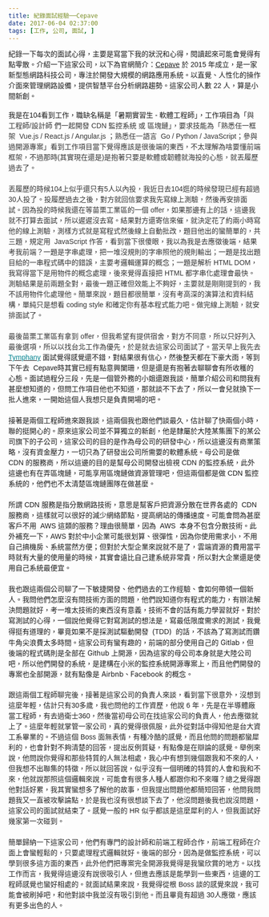 ```yaml
---
title: 紀錄面試經驗──Cepave
date: 2017-06-04 02:37:00
tags: [工作, 公司, 面試, ]
---
```


<div class="MsoNormal" style="line-height: 150%;">
<span lang="ZH-TW" style="font-family: &quot;microsoft jhenghei&quot; , sans-serif;">&#x7D00;&#x9304;&#x4E00;&#x4E0B;&#x6BCF;&#x6B21;&#x7684;&#x9762;&#x8A66;&#x5FC3;&#x5F97;&#xFF0C;&#x4E3B;&#x8981;&#x662F;&#x5BEB;&#x7576;&#x4E0B;&#x6211;&#x7684;&#x72C0;&#x6CC1;&#x548C;&#x5FC3;&#x5F97;&#xFF0C;&#x95B1;&#x8B80;&#x8D77;&#x4F86;&#x53EF;&#x80FD;&#x6703;&#x89BA;&#x5F97;&#x6709;&#x9EDE;&#x96F6;&#x6563;&#x3002;&#x4ECB;&#x7D39;&#x4E00;&#x4E0B;&#x9019;&#x5BB6;&#x516C;&#x53F8;&#xFF0C;&#x4EE5;&#x4E0B;&#x70BA;&#x5B98;&#x7DB2;&#x7C21;&#x4ECB;&#xFF1A;</span><span style="font-family: &quot;microsoft jhenghei&quot; , sans-serif;"><a href="https://cepave.com/">Cepave</a>
<span lang="ZH-TW">&#x65BC;</span> 2015 <span lang="ZH-TW">&#x5E74;&#x6210;&#x7ACB;&#xFF0C;&#x662F;&#x4E00;&#x5BB6;&#x65B0;&#x578B;&#x614B;&#x7DB2;&#x8DEF;&#x79D1;&#x6280;&#x516C;&#x53F8;&#xFF0C;&#x5C08;&#x6CE8;&#x65BC;&#x958B;&#x767C;&#x5927;&#x898F;&#x6A21;&#x7684;&#x7DB2;&#x8DEF;&#x61C9;&#x7528;&#x7CFB;&#x7D71;&#x3002;&#x4EE5;&#x76F4;&#x89BA;&#x3001;&#x4EBA;&#x6027;&#x5316;&#x7684;&#x64CD;&#x4F5C;&#x4ECB;&#x9762;&#x4F86;&#x7BA1;&#x7406;&#x7DB2;&#x8DEF;&#x8A2D;&#x5099;&#xFF0C;&#x63D0;&#x4F9B;&#x667A;&#x6167;&#x5E73;&#x53F0;&#x5206;&#x6790;&#x7DB2;&#x8DEF;&#x8DA8;&#x52E2;&#x3002;&#x9019;&#x5BB6;&#x516C;&#x53F8;&#x4EBA;&#x6578;&#xA0;</span>22&#xA0;<span lang="ZH-TW">&#x4EBA;&#xFF0C;&#x7B97;&#x662F;&#x5C0F;&#x9593;&#x65B0;&#x5275;&#x3002;</span></span></div>
<!-- more --> 
<a name="more"></a><br>
<div class="MsoNormal" style="line-height: 150%;">
<span lang="ZH-TW" style="font-family: &quot;microsoft jhenghei&quot; , sans-serif;">&#x6211;&#x662F;&#x5728;</span><span style="font-family: &quot;microsoft jhenghei&quot; , sans-serif;">104<span lang="ZH-TW">&#x770B;&#x5230;&#x5DE5;&#x4F5C;&#xFF0C;&#x8077;&#x7F3A;&#x540D;&#x7A31;&#x662F;&#x300C;&#x6691;&#x671F;&#x5BE6;&#x7FD2;&#x751F;</span> - <span lang="ZH-TW">&#x8EDF;&#x9AD4;&#x5DE5;&#x7A0B;&#x5E2B;&#x300D;&#xFF0C;&#x5DE5;&#x4F5C;&#x9805;&#x76EE;&#x70BA;&#x300C;<span style="color: #333333;">&#x8207; &#x5DE5;&#x7A0B;&#x5E2B;</span></span><span style="color: #333333;">/<span lang="ZH-TW">&#x8A2D;&#x8A08;&#x5E2B; &#x5011;&#x4E00;&#x8D77;&#x958B;&#x767C;</span> CDN <span lang="ZH-TW">&#x76E3;&#x63A7;&#x7CFB;&#x7D71; &#x6216; &#x5340;&#x584A;</span></span></span><span lang="ZH-TW" style="color: #333333; font-family: &quot;microsoft jhenghei&quot; , sans-serif; mso-bidi-font-family: &quot;Microsoft JhengHei&quot;;">&#x93C8;&#x300D;&#xFF0C;&#x8981;&#x6C42;&#x6280;&#x80FD;&#x70BA;&#x300C;&#x719F;&#x6089;&#x4EFB;&#x4E00;&#x6846;&#x67B6; </span><span style="color: #333333; font-family: &quot;microsoft jhenghei&quot; , sans-serif; mso-bidi-font-family: &quot;Microsoft JhengHei&quot;;">&#xA0;Vue.js / React.js /
Angular.js <span lang="ZH-TW">&#xFF1B;&#x719F;&#x6089;&#x4EFB;&#x4E00;&#x8A9E;&#x8A00; </span>&#xA0;Go / Python / JavaScript<span lang="ZH-TW">&#xFF1B;&#x53C3;&#x8207;&#x904E;&#x958B;&#x6E90;&#x5C08;&#x6848;&#x300D;&#x770B;&#x5230;&#x5DE5;&#x4F5C;&#x9805;&#x76EE;&#x7576;&#x4E0B;&#x89BA;&#x5F97;&#x61C9;&#x8A72;&#x662F;&#x5F88;&#x5F8C;&#x7AEF;&#x7684;&#x6771;&#x897F;&#xFF0C;&#x4E0D;&#x592A;&#x7406;&#x89E3;&#x70BA;&#x5565;&#x8981;&#x61C2;&#x524D;&#x7AEF;&#x6846;&#x67B6;&#xFF0C;&#x4E0D;&#x904E;&#x90A3;&#x6642;</span>(<span lang="ZH-TW">&#x5176;&#x5BE6;&#x73FE;&#x5728;&#x9084;&#x662F;</span>)<span lang="ZH-TW">&#x662F;&#x62B1;&#x8457;&#x53EA;&#x8981;&#x662F;&#x8EDF;&#x9AD4;&#x6216;&#x97CC;&#x9AD4;&#x5C31;&#x6D77;&#x6295;&#x7684;&#x5FC3;&#x614B;&#xFF0C;&#x5C31;&#x4E1F;&#x5C65;&#x6B77;&#x904E;&#x53BB;&#x4E86;&#x3002;</span><o:p></o:p></span></div>
<div class="MsoNormal" style="line-height: 150%;">
<span style="color: #333333; font-family: &quot;microsoft jhenghei&quot; , sans-serif; mso-bidi-font-family: &quot;Microsoft JhengHei&quot;;"><span lang="ZH-TW"><br></span></span></div>
<div class="MsoNormal" style="line-height: 150%;">
<span lang="ZH-TW" style="color: #333333; font-family: &quot;microsoft jhenghei&quot; , sans-serif; mso-bidi-font-family: &quot;Microsoft JhengHei&quot;;">&#x4E1F;&#x5C65;&#x6B77;&#x7684;&#x6642;&#x5019;</span><span style="color: #333333; font-family: &quot;microsoft jhenghei&quot; , sans-serif; mso-bidi-font-family: &quot;Microsoft JhengHei&quot;;">104<span lang="ZH-TW">&#x4E0A;&#x4F3C;&#x4E4E;&#x9084;&#x53EA;&#x6709;</span>5<span lang="ZH-TW">&#x4EBA;&#x4EE5;&#x5167;&#x6295;&#xFF0C;&#x6211;&#x8FD1;&#x65E5;&#x53BB;</span>104<span lang="ZH-TW">&#x901B;&#x7684;&#x6642;&#x5019;&#x767C;&#x73FE;&#x5DF2;&#x7D93;&#x6709;&#x8D85;&#x904E;</span>30<span lang="ZH-TW">&#x4EBA;&#x6295;&#x4E86;&#x3002;&#x6295;&#x5C65;&#x6B77;&#x904E;&#x53BB;&#x4E4B;&#x5F8C;&#xFF0C;&#x5C0D;&#x65B9;&#x5C31;&#x56DE;&#x4FE1;&#x8981;&#x6C42;&#x6211;&#x5148;&#x5BEB;&#x7DDA;&#x4E0A;&#x6E2C;&#x9A57;&#xFF0C;&#x7136;&#x5F8C;&#x518D;&#x5B89;&#x6392;&#x9762;&#x8A66;&#x3002;&#x56E0;&#x70BA;&#x6295;&#x7684;&#x6642;&#x5019;&#x6211;&#x9084;&#x5728;&#x7B49;&#x82D7;&#x6817;&#x5DE5;&#x696D;&#x5340;&#x7684;&#x4E00;&#x500B; </span>offer<span lang="ZH-TW">&#xFF0C;&#x5982;&#x679C;&#x90A3;&#x908A;&#x6709;&#x4E0A;&#x7684;&#x8A71;&#xFF0C;&#x9019;&#x908A;&#x6211;&#x5C31;&#x4E0D;&#x6253;&#x7B97;&#x53BB;&#x9762;&#x8A66;&#xFF0C;&#x6240;&#x4EE5;&#x9072;&#x9072;&#x6C92;&#x53BB;&#x5BEB;&#x3002;&#x7D50;&#x679C;&#x5C0D;&#x65B9;&#x9084;&#x5BC4;&#x4FE1;&#x4F86;&#x50AC;&#xFF0C;&#x5C31;&#x6C7A;&#x5B9A;&#x82B1;&#x4E86;&#x7D04;&#x5169;&#x5C0F;&#x6642;&#x5BEB;&#x4ED6;&#x7684;&#x7DDA;&#x4E0A;&#x6E2C;&#x9A57;&#xFF0C;&#x6E2C;&#x6A23;&#x65B9;&#x5F0F;&#x5C31;&#x662F;&#x5BEB;&#x7A0B;&#x5F0F;&#x7136;&#x5F8C;&#x7DDA;&#x4E0A;&#x81EA;&#x52D5;&#x6279;&#x6539;&#xFF0C;&#x984C;&#x76EE;&#x4ED6;&#x51FA;&#x7684;&#x883B;&#x7C21;&#x55AE;&#x7684;&#xFF0C;&#x5171;&#x4E09;&#x984C;&#xFF0C;&#x898F;&#x5B9A;&#x7528;
&#xA0;</span>JavaScript <span lang="ZH-TW">&#x4F5C;&#x7B54;&#xFF0C;&#x770B;&#x5230;&#x7576;&#x4E0B;&#x5F88;&#x50BB;&#x773C;&#xFF0C;&#x6211;&#x4EE5;&#x70BA;&#x6211;&#x662F;&#x53BB;&#x61C9;&#x5FB5;&#x5F8C;&#x7AEF;&#xFF0C;&#x7D50;&#x679C;&#x8003;&#x6211;&#x524D;&#x7AEF;&#xFF1F;&#x4E00;&#x984C;&#x662F;&#x5B57;&#x4E32;&#x8655;&#x7406;&#xFF0C;&#x628A;&#x4E00;&#x5806;&#x6C92;&#x898F;&#x5247;&#x7684;&#x5B57;&#x4E32;&#x7167;&#x4ED6;&#x7684;&#x898F;&#x5247;&#x8F38;&#x51FA;&#xFF1B;&#x4E00;&#x984C;&#x662F;&#x627E;&#x51FA;&#x984C;&#x76EE;&#x7D66;&#x7684;&#x4E00;&#x4E32;&#x7A0B;&#x5F0F;&#x78BC;&#x4E2D;&#x7684;&#x932F;&#x8AA4;&#xFF0C;&#x4E3B;&#x8981;&#x8003;&#x908F;&#x8F2F;&#x904B;&#x7B97;&#x7684;&#x6982;&#x5FF5;&#xFF1B;&#x4E00;&#x984C;&#x662F;&#x89E3;&#x6790;&#xA0;</span>HTML DOM<span lang="ZH-TW">&#xFF0C;&#x6211;&#x5BEB;&#x5F97;&#x7576;&#x4E0B;&#x662F;&#x7528;&#x7269;&#x4EF6;&#x7684;&#x6982;&#x5FF5;&#x8655;&#x7406;&#xFF0C;&#x5F8C;&#x4F86;&#x89BA;&#x5F97;&#x76F4;&#x63A5;&#x628A;</span> HTML <span lang="ZH-TW">&#x90FD;&#x5B57;&#x4E32;&#x5316;&#x8655;&#x7406;&#x6703;&#x6700;&#x5FEB;&#x3002;&#x6E2C;&#x9A57;&#x7D50;&#x679C;&#x662F;&#x524D;&#x5169;&#x984C;&#x5168;&#x5C0D;&#xFF0C;&#x6700;&#x5F8C;&#x4E00;&#x984C;&#x6B63;&#x78BA;&#x4F46;&#x6548;&#x80FD;&#x4E0A;&#x4E0D;&#x5920;&#x597D;&#xFF0C;&#x4E3B;&#x8981;&#x5C31;&#x662F;&#x525B;&#x525B;&#x63D0;&#x5230;&#x7684;&#xFF0C;&#x6211;&#x4E0D;&#x8A72;&#x7528;&#x7269;&#x4EF6;&#x5316;&#x8655;&#x7406;&#x4ED6;&#x3002;&#x7C21;&#x55AE;&#x4F86;&#x8AAA;&#xFF0C;&#x984C;&#x76EE;&#x90FD;&#x5F88;&#x7C21;&#x55AE;&#xFF0C;&#x6C92;&#x6709;&#x8003;&#x9AD8;&#x6DF1;&#x7684;&#x6F14;&#x7B97;&#x6CD5;&#x548C;&#x8CC7;&#x6599;&#x7D50;&#x69CB;&#xFF0C;&#x55AE;&#x7D14;&#x53EA;&#x662F;&#x60F3;&#x770B;</span>
coding style <span lang="ZH-TW">&#x548C;&#x78BA;&#x5B9A;&#x4F60;&#x6709;&#x57FA;&#x672C;&#x7A0B;&#x5F0F;&#x80FD;&#x529B;&#x5427;&#x3002;&#x505A;&#x5B8C;&#x7DDA;&#x4E0A;&#x6E2C;&#x9A57;&#xFF0C;&#x5C31;&#x5B89;&#x6392;&#x9762;&#x8A66;&#x4E86;&#x3002;</span><o:p></o:p></span></div>
<div class="MsoNormal" style="line-height: 150%;">
<span style="color: #333333; font-family: &quot;microsoft jhenghei&quot; , sans-serif; mso-bidi-font-family: &quot;Microsoft JhengHei&quot;;"><span lang="ZH-TW"><br></span></span></div>
<div class="MsoNormal" style="line-height: 150%;">
<span lang="ZH-TW" style="color: #333333; font-family: &quot;microsoft jhenghei&quot; , sans-serif; mso-bidi-font-family: &quot;Microsoft JhengHei&quot;;">&#x6700;&#x5F8C;&#x82D7;&#x6817;&#x5DE5;&#x696D;&#x5340;&#x6709;&#x62FF;&#x5230; </span><span style="color: #333333; font-family: &quot;microsoft jhenghei&quot; , sans-serif; mso-bidi-font-family: &quot;Microsoft JhengHei&quot;;">offer<span lang="ZH-TW">&#xFF0C;&#x4F46;&#x6211;&#x5E0C;&#x671B;&#x6709;&#x63D0;&#x4F9B;&#x5BBF;&#x820D;&#xFF0C;&#x5C0D;&#x65B9;&#x4E0D;&#x540C;&#x610F;&#xFF0C;&#x6240;&#x4EE5;&#x53EA;&#x597D;&#x5217;&#x5165;&#x6700;&#x5F8C;&#x9078;&#x9805;&#xFF0C;&#x6240;&#x4EE5;</span><span lang="ZH-TW">&#x4EE5;&#x627E;&#x53F0;&#x5317;&#x5DE5;&#x4F5C;&#x70BA;&#x512A;&#x5148;&#xFF0C;&#x65BC;&#x662F;&#x5C31;&#x53BB;&#x9019;&#x5BB6;&#x516C;&#x53F8;&#x9762;&#x8A66;&#x4E86;&#x3002;&#x7576;&#x5929;&#x65E9;&#x4E0A;&#x6211;&#x5148;&#x53BB; </span></span><span style="font-family: &quot;microsoft jhenghei&quot; , sans-serif;"><a href="https://www.blogger.com/blogger.g?blogID=8157989283275427446#editor/target=post;postID=1111928051827054908;onPublishedMenu=allposts;onClosedMenu=allposts;postNum=0;src=postname"><span style="border: none 1.0pt; color: #00838f; padding: 0cm;">Tymphany</span></a> <span lang="ZH-TW">&#x9762;&#x8A66;&#x89BA;&#x5F97;&#x611F;&#x89BA;&#x9084;&#x4E0D;&#x932F;&#xFF0C;&#x5C0D;&#x7D50;&#x679C;&#x5F88;&#x6709;&#x4FE1;&#x5FC3;&#xFF0C;&#x7136;&#x5F8C;&#x6574;&#x5929;&#x90FD;&#x5728;&#x4E0B;&#x8C6A;&#x5927;&#x96E8;&#xFF0C;&#x7B49;&#x5230;&#x4E0B;&#x5348;&#x53BB; &#xA0;</span>Cepave<span lang="ZH-TW">&#x6642;&#x5176;&#x5BE6;&#x5DF2;&#x7D93;&#x6709;&#x9EDE;&#x610F;&#x8208;&#x95CC;&#x73CA;&#xFF0C;&#x4F46;&#x662F;&#x9084;&#x662F;&#x6709;&#x62B1;&#x8457;&#x53BB;&#x804A;&#x804A;&#x6703;&#x6709;&#x6240;&#x6536;&#x7A6B;&#x7684;&#x5FC3;&#x614B;&#x3002;&#x9762;&#x8A66;&#x904E;&#x7A0B;&#x5206;&#x4E09;&#x6BB5;&#xFF0C;&#x5148;&#x662F;&#x4E00;&#x500B;&#x7BA1;&#x5916;&#x52D9;&#x7684;&#x5C0F;&#x59D0;&#x9084;&#x8DDF;&#x6211;&#x8AC7;&#xFF0C;&#x7C21;&#x55AE;&#x4ECB;&#x7D39;&#x516C;&#x53F8;&#x548C;&#x554F;&#x6211;&#x6709;&#x751A;&#x9EBC;&#x60F3;&#x77E5;&#x9053;&#x7684;&#xFF0C;&#x4F46;&#x554F;&#x5DE5;&#x4F5C;&#x9805;&#x76EE;&#x4ED6;&#x4E5F;&#x4E0D;&#x77E5;&#x9053;&#xFF0C;&#x90A3;&#x5C31;&#x8AC7;&#x4E0D;&#x4E0B;&#x53BB;&#x4E86;&#xFF0C;&#x6240;&#x4EE5;&#x4E00;&#x6703;&#x5152;&#x5C31;&#x63DB;&#x4E0B;&#x4E00;&#x6279;&#x4EBA;&#x9032;&#x4F86;&#xFF0C;&#x4E00;&#x958B;&#x59CB;&#x9019;&#x500B;&#x4EBA;&#x6211;&#x60F3;&#x53EA;&#x662F;&#x8CA0;&#x8CAC;&#x958B;&#x5834;&#x7684;&#x5427;&#x3002;</span><o:p></o:p></span></div>
<div class="MsoNormal" style="line-height: 150%;">
<span style="font-family: &quot;microsoft jhenghei&quot; , sans-serif;"><span lang="ZH-TW"><br></span></span></div>
<div class="MsoNormal" style="line-height: 150%;">
<span lang="ZH-TW" style="font-family: &quot;microsoft jhenghei&quot; , sans-serif;">&#x63A5;&#x8457;&#x662F;&#x5169;&#x500B;&#x5DE5;&#x7A0B;&#x5E2B;&#x9032;&#x4F86;&#x8DDF;&#x6211;&#x8AC7;&#xFF0C;&#x9019;&#x5169;&#x500B;&#x6211;&#x4E5F;&#x8DDF;&#x4ED6;&#x5011;&#x8AC7;&#x6700;&#x4E45;&#xFF0C;&#x4F30;&#x8A08;&#x804A;&#x4E86;&#x5FEB;&#x5169;&#x500B;&#x5C0F;&#x6642;&#xFF0C;&#x806F;&#x7684;&#x633A;&#x958B;&#x5FC3;&#x7684;&#x3002;&#x539F;&#x4F86;&#x9019;&#x5BB6;&#x516C;&#x53F8;&#x4E26;&#x4E0D;&#x7B97;&#x7368;&#x7ACB;&#x7684;&#x65B0;&#x5275;&#xFF0C;&#x4ED6;&#x662F;&#x96B8;&#x5C6C;&#x65BC;&#x5927;&#x9678;&#x67D0;&#x96C6;&#x5718;&#x4E0B;&#x7684;&#x67D0;&#x516C;&#x53F8;&#x65D7;&#x4E0B;&#x7684;&#x5B50;&#x516C;&#x53F8;&#xFF0C;&#x9019;&#x5BB6;&#x516C;&#x53F8;&#x7684;&#x76EE;&#x7684;&#x662F;&#x4F5C;&#x70BA;&#x6BCD;&#x516C;&#x53F8;&#x7684;&#x7814;&#x767C;&#x4E2D;&#x5FC3;&#xFF0C;&#x6240;&#x4EE5;&#x9019;&#x908A;&#x6C92;&#x6709;&#x5546;&#x696D;&#x7B56;&#x7565;&#xFF0C;&#x6C92;&#x6709;&#x8CC7;&#x91D1;&#x58D3;&#x529B;&#xFF0C;&#x4E00;&#x5207;&#x53EA;&#x70BA;&#x4E86;&#x7814;&#x767C;&#x51FA;&#x516C;&#x53F8;&#x6240;&#x9700;&#x8981;&#x7684;&#x8EDF;&#x9AD4;&#x7CFB;&#x7D71;&#x3002;&#x6BCD;&#x516C;&#x53F8;&#x662F;&#x505A;</span><span style="font-family: &quot;microsoft jhenghei&quot; , sans-serif;"> CDN&#xA0;<span lang="ZH-TW">&#x7684;&#x670D;&#x52D9;&#x5546;&#xFF0C;&#x6240;&#x4EE5;&#x9019;&#x908A;&#x7684;&#x76EE;&#x7684;&#x662F;&#x5E6B;&#x6BCD;&#x516C;&#x53F8;&#x958B;&#x767C;&#x51FA;&#x6AA2;&#x8996;&#xA0;</span>CDN&#xA0;<span lang="ZH-TW">&#x7684;&#x76E3;&#x63A7;&#x7CFB;&#x7D71;&#xFF0C;&#x6B64;&#x5916;&#x9019;&#x908A;&#x4E5F;&#x6709;&#x5728;&#x5F04;&#x5340;&#x584A;&#x93C8;&#xFF0C;&#x53EF;&#x80FD;&#x4EAB;&#x7528;&#x5340;&#x584A;&#x93C8;&#x505A;&#x8CC7;&#x6E90;&#x7BA1;&#x7406;&#x5427;&#xFF0C;&#x4F46;&#x9019;&#x5169;&#x500B;&#x90FD;&#x662F;&#x505A;</span> CDN <span lang="ZH-TW">&#x76E3;&#x63A7;&#x7CFB;&#x7D71;&#x7684;&#xFF0C;&#x4ED6;&#x5011;&#x4E5F;&#x4E0D;&#x592A;&#x6E05;&#x695A;&#x5340;&#x584A;&#x93C8;&#x5718;&#x968A;&#x5728;&#x505A;&#x751A;&#x9EBC;&#x3002;</span><o:p></o:p></span></div>
<div class="MsoNormal" style="line-height: 150%;">
<span style="font-family: &quot;microsoft jhenghei&quot; , sans-serif;"><span lang="ZH-TW"><br></span></span></div>
<div class="MsoNormal" style="line-height: 150%;">
<span lang="ZH-TW" style="font-family: &quot;microsoft jhenghei&quot; , sans-serif;">&#x6240;&#x8B02;</span><span style="font-family: &quot;microsoft jhenghei&quot; , sans-serif;">&#xA0;CDN&#xA0;<span lang="ZH-TW">&#x670D;&#x52D9;&#x662F;&#x6307;&#x5206;&#x6563;&#x7DB2;&#x8DEF;&#x6280;&#x8853;&#xFF0C;&#x610F;&#x601D;&#x662F;&#x5E6B;&#x5BA2;&#x6236;&#x628A;&#x8CC7;&#x6E90;&#x5206;&#x6563;&#x5728;&#x4E16;&#x754C;&#x5404;&#x8655;&#x7684;</span>&#xA0;
CDN&#xA0; <span lang="ZH-TW">&#x670D;&#x52D9;&#x5546;&#xFF0C;&#x9019;&#x6A23;&#x5C31;&#x53EF;&#x4EE5;&#x5F88;&#x597D;&#x7684;&#x6E1B;&#x5C11;&#x7DB2;&#x7D61;&#x7BC0;&#x9EDE;&#xFF0C;&#x63D0;&#x9AD8;&#x7DB2;&#x7AD9;&#x7684;&#x50B3;&#x64AD;&#x901F;&#x5EA6;&#x3002;&#x53EF;&#x80FD;&#x6703;&#x554F;&#x70BA;&#x751A;&#x9EBC;&#x5BA2;&#x6236;&#x4E0D;&#x7528;</span>&#xA0; AWS <span lang="ZH-TW">&#x9019;&#x985E;&#x7684;&#x670D;&#x52D9;&#xFF1F;&#x7406;&#x7531;&#x5F88;&#x7C21;&#x55AE;&#xFF0C;&#x56E0;&#x70BA;</span>&#xA0; AWS&#xA0; <span lang="ZH-TW">&#x672C;&#x8EAB;&#x4E0D;&#x5305;&#x542B;&#x5206;&#x6563;&#x6280;&#x8853;&#x3002;&#x6B64;&#x5916;&#x88DC;&#x5145;&#x4E00;&#x4E0B;&#xFF0C;</span>AWS&#xA0;<span lang="ZH-TW">&#x5C0D;&#x65BC;&#x4E2D;&#x5C0F;&#x4F01;&#x696D;&#x53EF;&#x80FD;&#x5F88;&#x5212;&#x7B97;&#x3001;&#x5F88;&#x5F48;&#x6027;&#xFF0C;&#x56E0;&#x70BA;&#x4F60;&#x4F7F;&#x7528;&#x9700;&#x6C42;&#x5C0F;&#xFF0C;&#x4E0D;&#x7528;&#x81EA;&#x5DF1;&#x641E;&#x6A5F;&#x623F;&#x3001;&#x7CFB;&#x7D71;&#x7576;&#x7136;&#x65B9;&#x4FBF;&#xFF1B;&#x4F46;&#x5C0D;&#x65BC;&#x5927;&#x578B;&#x4F01;&#x696D;&#x4F86;&#x8AAA;&#x5C31;&#x4E0D;&#x662F;&#x4E86;&#xFF0C;&#x96F2;&#x7AEF;&#x8CC7;&#x6E90;&#x7684;&#x8CBB;&#x7528;&#x7576;&#x5E73;&#x6642;&#x5C31;&#x6709;&#x5927;&#x91CF;&#x7684;&#x4F7F;&#x7528;&#x91CF;&#x7684;&#x6642;&#x5019;&#xFF0C;&#x5176;&#x5BE6;&#x6703;&#x9060;&#x6BD4;&#x81EA;&#x5DF1;&#x5EFA;&#x7CFB;&#x7D71;&#x975E;&#x5E38;&#x8CB4;&#xFF0C;&#x6240;&#x4EE5;&#x5C0D;&#x5927;&#x4F01;&#x696D;&#x9084;&#x662F;&#x4F7F;&#x7528;&#x81EA;&#x5DF1;&#x7CFB;&#x7D71;&#x6700;&#x4FBF;&#x5B9C;&#x3002;</span><o:p></o:p></span></div>
<div class="MsoNormal" style="line-height: 150%;">
<span style="font-family: &quot;microsoft jhenghei&quot; , sans-serif;"><span lang="ZH-TW"><br></span></span></div>
<div class="MsoNormal" style="line-height: 150%;">
<span lang="ZH-TW" style="font-family: &quot;microsoft jhenghei&quot; , sans-serif;">&#x6211;&#x4E5F;&#x8DDF;&#x9019;&#x5169;&#x500B;&#x516C;&#x53F8;&#x804A;&#x4E86;&#x4E00;&#x4E0B;&#x654F;&#x6377;&#x958B;&#x767C;&#x3001;&#x4ED6;&#x5011;&#x904E;&#x53BB;&#x7684;&#x5DE5;&#x4F5C;&#x7D93;&#x9A57;&#x3001;&#x6703;&#x5982;&#x4F55;&#x5E36;&#x9818;&#x4E00;&#x500B;&#x65B0;&#x4EBA;&#x3002;&#x6211;&#x554F;&#x4ED6;&#x5011;&#x600E;&#x9EBC;&#x6C92;&#x6709;&#x554F;&#x6280;&#x8853;&#x65B9;&#x9762;&#x7684;&#x554F;&#x984C;&#xFF0C;&#x4ED6;&#x5011;&#x8AAA;&#x77E5;&#x9053;&#x4F60;&#x6709;&#x7A0B;&#x5F0F;&#x7684;&#x80FD;&#x529B;&#xFF0C;&#x6709;&#x8FA6;&#x6CD5;&#x89E3;&#x6C7A;&#x554F;&#x984C;&#x5C31;&#x597D;&#xFF0C;&#x8003;&#x4E00;&#x5806;&#x592A;&#x6280;&#x8853;&#x7684;&#x6771;&#x897F;&#x6C92;&#x6709;&#x610F;&#x7FA9;&#xFF0C;&#x6280;&#x8853;&#x4E0D;&#x6703;&#x7684;&#x8A71;&#x6709;&#x80FD;&#x529B;&#x5B78;&#x7FD2;&#x5C31;&#x597D;&#x3002;&#x5C0D;&#x65BC;&#x5BEB;&#x6E2C;&#x8A66;&#x7684;&#x5FC3;&#x5F97;&#xFF0C;&#x4E00;&#x500B;&#x8AAA;&#x4ED6;&#x89BA;&#x5F97;&#x5B83;&#x5C0D;&#x5BEB;&#x6E2C;&#x8A66;&#x7684;&#x60F3;&#x6CD5;&#x662F;&#xFF0C;&#x5BEB;&#x6700;&#x4F4E;&#x9650;&#x5EA6;&#x9700;&#x6C42;&#x7684;&#x6E2C;&#x8A66;&#xFF0C;&#x6211;&#x89BA;&#x5F97;&#x633A;&#x6709;&#x9053;&#x7406;&#x7684;&#xFF0C;&#x7562;&#x7ADF;&#x5982;&#x679C;&#x4E0D;&#x662F;&#x63A1;&#x6E2C;&#x8A66;&#x9A45;&#x52D5;&#x958B;&#x767C;</span><span style="font-family: &quot;microsoft jhenghei&quot; , sans-serif;">&#xA0; (</span><span style="background: white; color: #222222; font-family: &quot;microsoft jhenghei&quot; , sans-serif;">TDD</span>)&#xA0; <span lang="ZH-TW">&#x7684;&#x8A71;&#xFF0C;&#x4E0D;&#x8A72;&#x70BA;&#x4E86;&#x5BEB;&#x6E2C;&#x8A66;&#x800C;&#x947D;&#x725B;&#x89D2;&#x5C16;&#x6D6A;&#x8CBB;&#x592A;&#x591A;&#x6642;&#x9593;&#x3002;&#x9019;&#x5BB6;&#x516C;&#x53F8;&#x6709;&#x883B;&#x6709;&#x8DA3;&#x7684;&#xFF0C;&#x524D;&#x7AEF;&#x7684;&#x90E8;&#x5206;&#x4F7F;&#x7528;&#x81EA;&#x5DF1;&#x7684;
</span>Gitlab<span lang="ZH-TW">&#xFF0C;&#x4F46;&#x5F8C;&#x7AEF;&#x7684;&#x7A0B;&#x5F0F;&#x78BC;&#x5247;&#x662F;&#x5168;&#x90E8;&#x5728;&#xA0;</span>Github <span lang="ZH-TW">&#x4E0A;&#x958B;&#x6E90;&#xFF0C;&#x56E0;&#x70BA;&#x9019;&#x5BB6;&#x7684;&#x6BCD;&#x516C;&#x53F8;&#x672C;&#x8EAB;&#x5C31;&#x662F;&#x5927;&#x9678;&#x516C;&#x53F8;&#x5427;&#xFF0C;&#x6240;&#x4EE5;&#x4ED6;&#x5011;&#x958B;&#x767C;&#x7684;&#x7CFB;&#x7D71;&#xFF0C;&#x662F;&#x5EFA;&#x69CB;&#x5728;&#x5C0F;&#x7C73;&#x7684;&#x76E3;&#x63A7;&#x7CFB;&#x7D71;&#x958B;&#x6E90;&#x5C08;&#x6848;&#x4E0A;&#xFF0C;&#x800C;&#x4E14;&#x4ED6;&#x5011;&#x958B;&#x767C;&#x7684;&#x5C08;&#x6848;&#x4E5F;&#x5168;&#x90E8;&#x958B;&#x6E90;&#xFF0C;&#x5C31;&#x6709;&#x9EDE;&#x50CF;&#x662F;&#xA0;</span>Airbnb<span lang="ZH-TW">&#x3001;</span>Facebook <span lang="ZH-TW">&#x7684;&#x6982;&#x5FF5;&#x3002;</span><o:p></o:p></div>
<div class="MsoNormal" style="line-height: 150%;">
<span lang="ZH-TW"><br></span></div>
<div class="MsoNormal" style="line-height: 150%;">
<span lang="ZH-TW" style="background: white; color: #222222; font-family: &quot;microsoft jhenghei&quot; , sans-serif;">&#x8DDF;&#x9019;&#x5169;&#x500B;&#x5DE5;&#x7A0B;&#x5E2B;&#x804A;&#x5B8C;&#x5F8C;&#xFF0C;&#x63A5;&#x8457;&#x662F;&#x9019;&#x5BB6;&#x516C;&#x53F8;&#x7684;&#x8CA0;&#x8CAC;&#x4EBA;&#x4F86;&#x8AC7;&#xFF0C;&#x770B;&#x5230;&#x7576;&#x4E0B;&#x5F88;&#x610F;&#x5916;&#xFF0C;&#x6C92;&#x60F3;&#x5230;&#x9019;&#x9EBC;&#x5E74;&#x8F15;&#xFF0C;&#x4F30;&#x8A08;&#x53EA;&#x6709;</span><span style="background: white; color: #222222; font-family: &quot;microsoft jhenghei&quot; , sans-serif;">30<span lang="ZH-TW">&#x591A;&#x6B72;&#xFF0C;&#x6211;&#x4E5F;&#x554F;&#x4ED6;&#x7684;&#x5DE5;&#x4F5C;&#x8CC7;&#x6B77;&#xFF0C;&#x4ED6;&#x8AAA;&#xA0;</span>6&#xA0;<span lang="ZH-TW">&#x5E74;&#xFF0C;&#x5148;&#x662F;&#x5728;&#x534A;&#x5C0E;&#x9AD4;&#x5EE0;&#x7576;&#x5DE5;&#x7A0B;&#x5E2B;&#xFF0C;&#x6709;&#x53BB;&#x904E;&#x885B;&#x58EB;</span>360<span lang="ZH-TW">&#xFF0C;&#x7136;&#x5F8C;&#x7576;&#x521D;&#x6BCD;&#x516C;&#x53F8;&#x5728;&#x627E;&#x9019;&#x5BB6;&#x516C;&#x53F8;&#x7684;&#x8CA0;&#x8CAC;&#x4EBA;&#xFF0C;&#x4ED6;&#x53BB;&#x61C9;&#x5FB5;&#x5C31;&#x4E0A;&#x4E86;&#x3002;&#x9019;&#x9EBC;&#x5E74;&#x8F15;&#x5C31;&#x638C;&#x7BA1;&#x4E00;&#x5BB6;&#x516C;&#x53F8;&#xFF0C;&#x771F;&#x7684;&#x89BA;&#x5F97;&#x5F88;&#x4F69;&#x670D;&#xFF0C;&#x6B64;&#x5916;&#x5F9E;&#x5C0D;&#x8A71;&#x4E2D;&#x5F97;&#x77E5;&#x4ED6;&#x662F;&#x53F0;&#x5927;&#x8CC7;&#x5DE5;&#x7CFB;&#x7562;&#x696D;&#x7684;&#x3002;&#x4E0D;&#x904E;&#x9019;&#x500B;&#xA0;</span>Boss&#xA0;<span lang="ZH-TW">&#x9762;&#x7121;&#x8868;&#x60C5;&#xFF0C;&#x6709;&#x7A2E;&#x51B7;&#x9177;&#x7684;&#x611F;&#x89BA;&#xFF0C;&#x800C;&#x4E14;&#x4ED6;&#x554F;&#x7684;&#x554F;&#x984C;&#x90FD;&#x883B;&#x7280;&#x5229;&#x7684;&#xFF0C;&#x4E5F;&#x6703;&#x91DD;&#x5C0D;&#x4E0D;&#x5920;&#x6E05;&#x695A;&#x7684;&#x56DE;&#x7B54;&#xFF0C;&#x63D0;&#x51FA;&#x53CD;&#x4F8B;&#x8CEA;&#x7591;&#xFF0C;&#x6709;&#x9EDE;&#x50CF;&#x662F;&#x5728;&#x8FAF;&#x8AD6;&#x7684;&#x611F;&#x89BA;&#x3002;&#x8209;&#x4F8B;&#x4F86;&#x8AAA;&#xFF0C;&#x4ED6;&#x554F;&#x8AAA;&#x4F60;&#x89BA;&#x5F97;&#x548C;&#x90A3;&#x4E9B;&#x7279;&#x8CEA;&#x7684;&#x4EBA;&#x7121;&#x6CD5;&#x76F8;&#x8655;&#xFF0C;&#x6211;&#x5FC3;&#x4E2D;&#x6709;&#x60F3;&#x5230;&#x5E7E;&#x500B;&#x8DDF;&#x6211;&#x548C;&#x4E0D;&#x4F86;&#x7684;&#x4EBA;&#xFF0C;&#x4F46;&#x6211;&#x60F3;&#x4E0D;&#x51FA;&#x806F;&#x96C6;&#x7684;&#x7279;&#x5FB5;&#xFF0C;&#x6240;&#x4EE5;&#x5C31;&#x56DE;&#x7B54;&#x8AAA;&#xFF0C;&#x4F3C;&#x4E4E;&#x6C92;&#x6709;&#x4E00;&#x500B;&#x660E;&#x78BA;&#x7684;&#x7279;&#x8CEA;&#x7684;&#x4EBA;&#x6703;&#x548C;&#x6211;&#x548C;&#x4E0D;&#x4F86;&#xFF0C;&#x4ED6;&#x5C31;&#x8AAA;&#x90A3;&#x7167;&#x9019;&#x500B;&#x908F;&#x8F2F;&#x4F86;&#x8AAA;&#xFF0C;&#x53EF;&#x80FD;&#x6703;&#x6709;&#x5F88;&#x591A;&#x4EBA;&#x7A2E;&#x4EBA;&#x90FD;&#x8DDF;&#x4F60;&#x548C;&#x4E0D;&#x4F86;&#x56C9;&#xFF1F;&#x7E3D;&#x4E4B;&#x89BA;&#x5F97;&#x8DDF;&#x4ED6;&#x5C0D;&#x8A71;&#x597D;&#x7D2F;&#xFF0C;&#x6211;&#x5176;&#x5BE6;&#x883B;&#x60F3;&#x591A;&#x4E86;&#x89E3;&#x4ED6;&#x7684;&#x6545;&#x4E8B;&#xFF0C;&#x4F46;&#x6211;&#x63D0;&#x51FA;&#x554F;&#x984C;&#x4ED6;&#x90FD;&#x7C21;&#x77ED;&#x56DE;&#x7B54;&#xFF0C;&#x4ED6;&#x554F;&#x6211;&#x554F;&#x984C;&#x6211;&#x53C8;&#x4E00;&#x76F4;&#x88AB;&#x653B;&#x64CA;&#x8AD6;&#x9EDE;&#xFF0C;&#x65BC;&#x662F;&#x6211;&#x4E5F;&#x6C92;&#x6709;&#x5F88;&#x60F3;&#x8AC7;&#x4E0B;&#x53BB;&#x4E86;&#xFF0C;&#x4ED6;&#x6C92;&#x554F;&#x984C;&#x5F8C;&#x6211;&#x4E5F;&#x8AAA;&#x6C92;&#x554F;&#x984C;&#xFF0C;&#x9019;&#x5BB6;&#x516C;&#x53F8;&#x7684;&#x9762;&#x8A66;&#x5C31;&#x7D50;&#x675F;&#x4E86;&#x3002;&#x611F;&#x89BA;&#x4E00;&#x822C;&#x7684;</span>
HR <span lang="ZH-TW">&#x4F3C;&#x4E4E;&#x90FD;&#x8A72;&#x662F;&#x9019;&#x9EBC;&#x7280;&#x5229;&#x7684;&#x4EBA;&#xFF0C;&#x4F46;&#x6211;&#x9762;&#x8A66;&#x597D;&#x5E7E;&#x5BB6;&#x7B2C;&#x4E00;&#x6B21;&#x78B0;&#x5230;&#x3002;</span><o:p></o:p></span></div>
<div class="MsoNormal" style="line-height: 150%;">
<span style="background: white; color: #222222; font-family: &quot;microsoft jhenghei&quot; , sans-serif;"><span lang="ZH-TW"><br></span></span></div>
<div class="MsoNormal" style="line-height: 150%;">
<span lang="ZH-TW" style="background: white; color: #222222; font-family: &quot;microsoft jhenghei&quot; , sans-serif;">&#x7C21;&#x55AE;&#x6B78;&#x7D0D;&#x4E00;&#x4E0B;&#x9019;&#x5BB6;&#x516C;&#x53F8;&#xFF0C;&#x4ED6;&#x5011;&#x6709;&#x5C08;&#x9580;&#x7684;&#x8A2D;&#x8A08;&#x5E2B;&#x548C;&#x524D;&#x7AEF;&#x5DE5;&#x7A0B;&#x5E2B;&#x5408;&#x4F5C;&#xFF0C;&#x524D;&#x7AEF;&#x5DE5;&#x7A0B;&#x5E2B;&#x5728;&#x4ECB;&#x9762;&#x4E0A;&#x6703;&#x883B;&#x8F15;&#x9B06;&#x7684;&#xFF0C;&#x53EA;&#x8981;&#x8655;&#x7406;&#x7A0B;&#x5F0F;&#x908F;&#x8F2F;&#x5C31;&#x597D;&#x3002;&#x5F8C;&#x7AEF;&#x7684;&#x90E8;&#x5206;&#xFF0C;&#x56E0;&#x70BA;&#x662F;&#x505A;&#x76E3;&#x63A7;&#x7CFB;&#x7D71;&#xFF0C;&#x53EF;&#x4EE5;&#x5B78;&#x5230;&#x5F88;&#x591A;&#x9019;&#x65B9;&#x9762;&#x7684;&#x6771;&#x897F;&#xFF0C;&#x6B64;&#x5916;&#x4ED6;&#x5011;&#x628A;&#x5C08;&#x6848;&#x5B8C;&#x5168;&#x958B;&#x6E90;&#x6211;&#x89BA;&#x5F97;&#x662F;&#x6211;&#x883B;&#x6B23;&#x8CDE;&#x7684;&#x5730;&#x65B9;&#x3002;&#x4EE5;&#x627E;&#x5DE5;&#x4F5C;&#x800C;&#x8A00;&#xFF0C;&#x6211;&#x89BA;&#x5F97;&#x9019;&#x908A;&#x6C92;&#x6709;&#x8AAA;&#x5F88;&#x5438;&#x5F15;&#x4EBA;&#xFF0C;&#x4F46;&#x9032;&#x53BB;&#x61C9;&#x8A72;&#x662F;&#x80FD;&#x5B78;&#x5230;&#x4E00;&#x4E9B;&#x6771;&#x897F;&#xFF0C;&#x9019;&#x908A;&#x7684;&#x5DE5;&#x7A0B;&#x5E2B;&#x611F;&#x89BA;&#x4E5F;&#x883B;&#x597D;&#x76F8;&#x8655;&#x7684;&#x3002;&#x5C31;&#x9762;&#x8A66;&#x7D50;&#x679C;&#x4F86;&#x8AAA;&#xFF0C;&#x6211;&#x89BA;&#x5F97;&#x5F9E;&#x6839;</span><span style="background: white; color: #222222; font-family: &quot;microsoft jhenghei&quot; , sans-serif;"> Boss <span lang="ZH-TW">&#x8AC7;&#x7684;&#x611F;&#x89BA;&#x4F86;&#x8AAA;&#xFF0C;&#x6211;&#x53EF;&#x80FD;&#x6703;&#x88AB;&#x5237;&#x6389;&#x5427;&#xFF0C;&#x548C;&#x4ED6;&#x5C0D;&#x8AC7;&#x4E2D;&#x6211;&#x4E26;&#x6C92;&#x6709;&#x5438;&#x5F15;&#x5230;&#x4ED6;&#x3002;&#x800C;&#x4E14;&#x7562;&#x7ADF;&#x6709;&#x8D85;&#x904E;&#xA0;</span>30<span lang="ZH-TW">&#x4EBA;&#x61C9;&#x5FB5;&#xFF0C;&#x61C9;&#x8A72;&#x6709;&#x66F4;&#x591A;&#x51FA;&#x8272;&#x7684;&#x4EBA;&#x3002;</span><o:p></o:p></span></div>
<br>
<div class="MsoNormal" style="line-height: 150%;">
<br></div>
<div style="clear: both;"></div>

